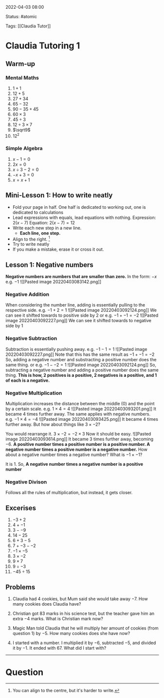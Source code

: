 2022-04-03 08:00

Status: #atomic

Tags: [[Claudia Tutor]]

# Claudia Tutoring 1
## Warm-up
### Mental Maths
1. $1+1$
2. $12+5$
3. $27+34$
4. $65-32$
5. $90-35+45$
6. $60\times3$
7. $45\div3$
8. $12\div3\times7$
9. $\sqrt9$
10. $12^2$
### Simple Algebra
1. $x-1=0$
2. $2x=0$
3. $x\div3-2=0$
4. $-x+3=0$
5. $x=x+1$
## Mini-Lesson 1: How to write neatly
- Fold your page in half. One half is dedicated to working out, one is dedicated to calculations
- Lead expressions with equals, lead equations with nothing.
  Expression: $2(x-7)$
  Equation: $2(x-7)=12$
- Write each new step in a new line.
	- **Each line, one step.**
- Align to the right. [^1]
- Try to write neatly
- If you make a mistake, erase it or cross it out.
## Lesson 1: Negative numbers
**Negative numbers are numbers that are smaller than zero.**
In the form: $-x$
e.g. $-1$
![[Pasted image 20220403083142.png]]
### Negative Addition
When considering the number line, adding is essentially pulling to the respective side.
e.g. $-1+2=1$
![[Pasted image 20220403092124.png]]
We can see it shifted towards to positive side by 2
or
e.g. $-1+-1=-2$
![[Pasted image 20220403092227.png]]
We can see it shifted towards to negative side by 1
### Negative Subtraction
Subtraction is essentially pushing away.
e.g. $-1-1=1$
![[Pasted image 20220403092227.png]]
Note that this has the same result as $-1+-1=-2$
So, adding a negative number and substracting a positive number does the same thing.
or
e.g. $-1--2=1$
![[Pasted image 20220403092124.png]]
So, subtracting a negative number and adding a positive number does the same thing.
**This is how, 2 positives is a positive, 2 negatives is a positive, and 1 of each is a negative.**
### Negative Multiplication
Multiplication increases the distance between the middle (0) and the point by a certain scale.
e.g. $1\times4=4$
![[Pasted image 20220403093201.png]]
It became 4 times further away.
The same applies with negative numbers.
e.g. $-1\times4=-4$
![[Pasted image 20220403093425.png]]
It became 4 times further away.
But how about things like $3\times-2$?

You would rearrange it.
$3\times-2=-2\times3$
Now it should be easy.
![[Pasted image 20220403093614.png]]
It became 3 times further away, becoming $-6$.
**A positive number times a positive number is a positive number. 
A negative number times a positive number is a negative number.**
How about a negative number times a negative number?
What is $-1\times-1$?

It is $1$.
So, **A negative number times a negative number is a positive number**
### Negative Divison
Follows all the rules of multiplication, but instead, it gets closer.
## Excerises
1. $-3+2$
2. $4+-1$
3. $3--9$
4. $14-25$
5. $6+3-5$
6. $7+-3--2$
7. $-1\times-5$
8. $3\times-2$
9. $9\times7$
10. $9\div-3$
11. $-45\div15$
## Problems
1. Claudia had $4$ cookies, but Mum said she would take away $-7$. How many cookies does Claudia have?

2. Christian got $83$ marks in his science test, but the teacher gave him an extra $-4$ marks. What is Christian mark now?

3. Magic Man told Claudia that he will multiply her amount of cookies (from question 1) by $-5$. How many cookies does she have now?

4. I started with a number. I multiplied it by $-6$, subtracted $-5$, and divided it by $-1$. It ended with 67. What did I start with?

---
# Question

[^1]: You can align to the centre, but it's harder to write.